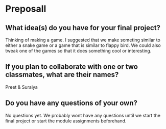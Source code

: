 # Preposall

## What idea(s) do you have for your final project?

Thinking of making a game. I suggested that we make someting similar to either a snake game or a game that is similar to flappy bird. We could also tweak one of the games so that it does something cool or interesting. 

## If you plan to collaborate with one or two classmates, what are their names?

Preet & Suraiya

## Do you have any questions of your own?

No questions yet. We probably wont have any questions until we start the final project or start the module assignments beforehand. 
